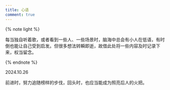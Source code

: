 ```yaml
---
title: 心语
comment: true
---
```


<div class="markdown-body">

{% note light %}

每当独自听着歌，或者看到一些人、一些场景时，脑海中总会有小人在低语，有时倒也能让自己受到启发。但很多想法转瞬即逝，故借此处将一些内容及时记录下来，权当留念。

{% endnote %}

2024.10.26

前进时，努力追随榜样的步伐，回头时，也应当能成为照亮后人的火把。

</div>